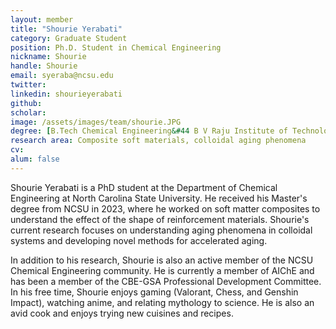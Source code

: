 ```yaml
---
layout: member
title: "Shourie Yerabati"
category: Graduate Student
position: Ph.D. Student in Chemical Engineering
nickname: Shourie
handle: Shourie
email: syeraba@ncsu.edu
twitter: 
linkedin: shourieyerabati
github: 
scholar: 
image: /assets/images/team/shourie.JPG
degree: [B.Tech Chemical Engineering&#44 B V Raju Institute of Technology (2021)] 
research area: Composite soft materials, colloidal aging phenomena
cv: 
alum: false
---
```


Shourie Yerabati is a PhD student at the Department of Chemical Engineering at North Carolina State University. He received his Master's degree from NCSU in 2023, where he worked on soft matter composites to understand the effect of the shape of reinforcement materials. Shourie's current research focuses on understanding aging phenomena in colloidal systems and developing novel methods for accelerated aging.

In addition to his research, Shourie is also an active member of the NCSU Chemical Engineering community. He is currently a member of AIChE and has been a member of the CBE-GSA Professional Development Committee. In his free time, Shourie enjoys gaming (Valorant, Chess, and Genshin Impact), watching anime, and relating mythology to science. He is also an avid cook and enjoys trying new cuisines and recipes.
